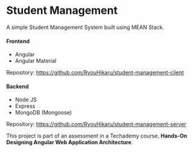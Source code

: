 # Student Management

A simple Student Management System built using MEAN Stack.

#### Frontend
* Angular
* Angular Material

Repository: https://github.com/RyouHikaru/student-management-client

#### Backend
* Node JS
* Express
* MongoDB (Mongoose)

Repository: https://github.com/RyouHikaru/student-management-server

This project is part of an assessment in a Techademy course,
**Hands-On Designing Angular Web Application Architecture**.
